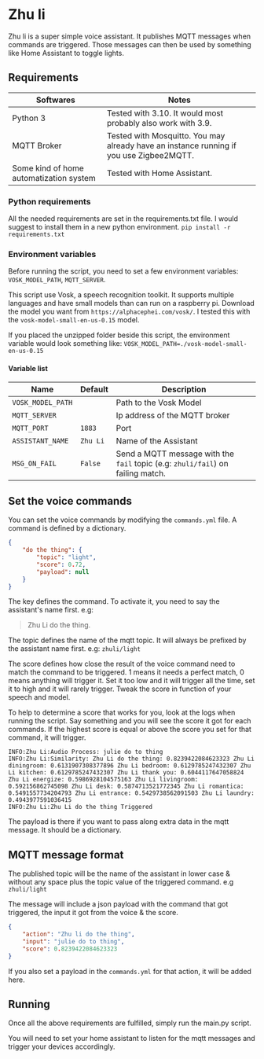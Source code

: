 # Zhu li

Zhu li is a super simple voice assistant. It publishes MQTT messages when commands are triggered.
Those messages can then be used by something like Home Assistant to toggle lights.

## Requirements

|Softwares|Notes|
|---|---|
|Python 3|Tested with 3.10. It would most probably also work with 3.9.|
|MQTT Broker|Tested with Mosquitto. You may already have an instance running if you use Zigbee2MQTT.|
|Some kind of home automatization system|Tested with Home Assistant.|


### Python requirements

All the needed requirements are set in the requirements.txt file. I would suggest to install them in a new python environment.
`pip install -r requirements.txt`

### Environment variables

Before running the script, you need to set a few environment variables: `VOSK_MODEL_PATH`, `MQTT_SERVER`.

This script use Vosk, a speech recognition toolkit. It supports multiple languages and have small models than can run on a raspberry pi.
Download the model you want from `https://alphacephei.com/vosk/`. 
I tested this with the `vosk-model-small-en-us-0.15` model.

If you placed the unzipped folder beside this script, the environment variable would look something like: `VOSK_MODEL_PATH=./vosk-model-small-en-us-0.15`


#### Variable list
|Name|Default|Description|
|---|---|---|
|`VOSK_MODEL_PATH`||Path to the Vosk Model|
|`MQTT_SERVER`||Ip address of the MQTT broker|
|`MQTT_PORT`|`1883`|Port|
|`ASSISTANT_NAME`|`Zhu Li`|Name of the Assistant|
|`MSG_ON_FAIL`|`False`|Send a MQTT message with the `fail` topic (e.g: `zhuli/fail`) on failing match.|


## Set the voice commands

You can set the voice commands by modifying the `commands.yml` file. A command is defined by a dictionary.

```json
{
    "do the thing": {
        "topic": "light",
        "score": 0.72,
        "payload": null
    }
}
```

The key defines the command. To activate it, you need to say the assistant's name first. e.g:
> Zhu Li do the thing.

The topic defines the name of the mqtt topic. It will always be prefixed by the assistant name first. e.g:
`zhuli/light`

The score defines how close the result of the voice command need to match the command to be triggered. 1 means it needs a perfect match, 0 means anything will trigger it.
Set it too low and it will trigger all the time, set it to high and it will rarely trigger. Tweak the score in function of your speech and model.

To help to determine a score that works for you, look at the logs when running the script. Say something and you will see the score it got for each commands. If the highest score is equal or above the score you set for that command, it will trigger.
```text
INFO:Zhu Li:Audio Process: julie do to thing
INFO:Zhu Li:Similarity: Zhu Li do the thing: 0.8239422084623323 Zhu Li diningroom: 0.6131907308377896 Zhu Li bedroom: 0.6129785247432307 Zhu Li kitchen: 0.6129785247432307 Zhu Li thank you: 0.6044117647058824 Zhu Li energize: 0.5986928104575163 Zhu Li livingroom: 0.592156862745098 Zhu Li desk: 0.5874713521772345 Zhu Li romantica: 0.5491557734204793 Zhu Li entrance: 0.5429738562091503 Zhu Li laundry: 0.4943977591036415 
INFO:Zhu Li:Zhu Li do the thing Triggered
```

The payload is there if you want to pass along extra data in the mqtt message. It should be a dictionary. 



## MQTT message format

The published topic will be the name of the assistant in lower case & without any space plus the topic value of the triggered command. e.g `zhuli/light`

The message will include a json payload with the command that got triggered, the input it got from the voice & the score.
```json
{
    "action": "Zhu li do the thing",
    "input": "julie do to thing",
    "score": 0.8239422084623323
}
```

If you also set a payload in the `commands.yml` for that action, it will be added here.


## Running

Once all the above requirements are fulfilled, simply run the main.py script.

You will need to set your home assistant to listen for the mqtt messages and trigger your devices accordingly.
